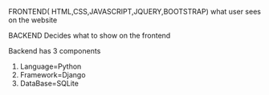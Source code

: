 FRONTEND( HTML,CSS,JAVASCRIPT,JQUERY,BOOTSTRAP)
what user sees on the website

BACKEND
Decides what to show on the frontend 

Backend has 3 components 
1) Language=Python
2) Framework=Django
3) DataBase=SQLite

